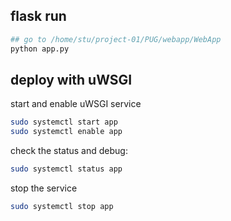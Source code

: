 ## flask run
```py
## go to /home/stu/project-01/PUG/webapp/WebApp
python app.py
```
## deploy with uWSGI

start and enable uWSGI service
```sh
sudo systemctl start app
sudo systemctl enable app
```

check the status and debug:
```sh
sudo systemctl status app
```

stop the service

```sh
sudo systemctl stop app
```
